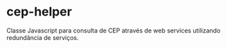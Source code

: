 cep-helper
==========

Classe Javascript para consulta de CEP através de web services utilizando redundância de serviços.
